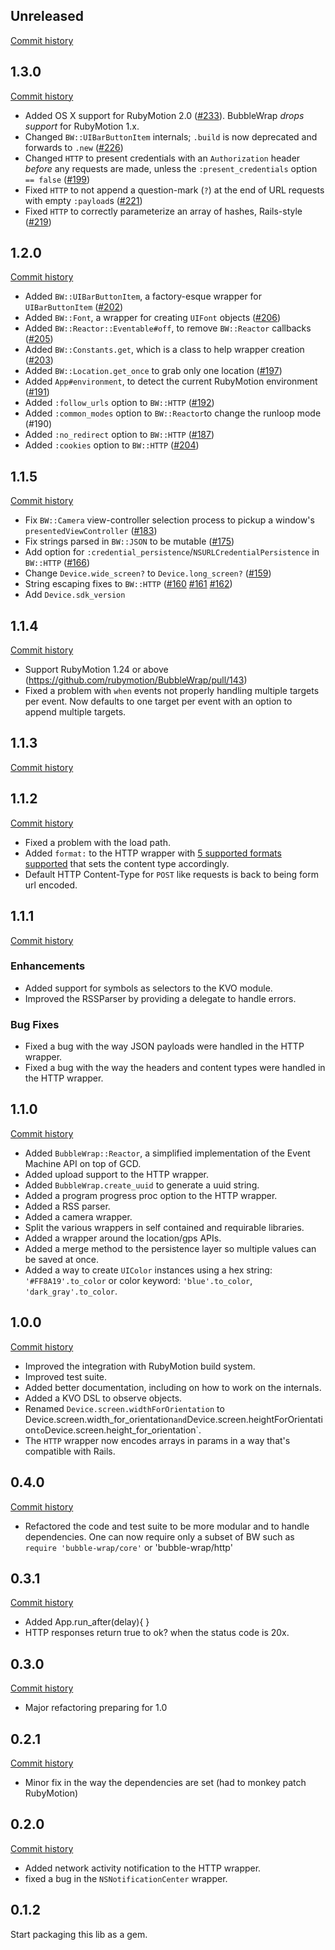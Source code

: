 ## Unreleased

[Commit history](https://github.com/rubymotion/BubbleWrap/compare/v1.3.0...master)

## 1.3.0

[Commit history](https://github.com/rubymotion/BubbleWrap/compare/v1.2.0...v1.3.0)

* Added OS X support for RubyMotion 2.0 ([#233](https://github.com/rubymotion/BubbleWrap/pull/233)). BubbleWrap *drops support* for RubyMotion 1.x.
* Changed `BW::UIBarButtonItem` internals; `.build` is now deprecated and forwards to `.new` ([#226](https://github.com/rubymotion/BubbleWrap/pull/226))
* Changed `HTTP` to present credentials with an `Authorization` header *before* any requests are made, unless the `:present_credentials` option `== false` ([#199](https://github.com/rubymotion/BubbleWrap/pull/199))
* Fixed `HTTP` to not append a question-mark (`?`) at the end of URL requests with empty `:payload`s ([#221](https://github.com/rubymotion/BubbleWrap/pull/221))
* Fixed `HTTP` to correctly parameterize an array of hashes, Rails-style ([#219](https://github.com/rubymotion/BubbleWrap/pull/219))

## 1.2.0

[Commit history](https://github.com/rubymotion/BubbleWrap/compare/v1.1.5...v1.2.0)

* Added `BW::UIBarButtonItem`, a factory-esque wrapper for `UIBarButtonItem` ([#202](https://github.com/rubymotion/BubbleWrap/pull/202))
* Added `BW::Font`, a wrapper for creating `UIFont` objects ([#206](https://github.com/rubymotion/BubbleWrap/pull/206))
* Added `BW::Reactor::Eventable#off`, to remove `BW::Reactor` callbacks ([#205](https://github.com/rubymotion/BubbleWrap/pull/205))
* Added `BW::Constants.get`, which is a class to help wrapper creation ([#203](https://github.com/rubymotion/BubbleWrap/pull/203))
* Added `BW::Location.get_once` to grab only one location ([#197](https://github.com/rubymotion/BubbleWrap/pull/197))
* Added `App#environment`, to detect the current RubyMotion environment ([#191](https://github.com/rubymotion/BubbleWrap/pull/191))
* Added `:follow_urls` option to `BW::HTTP` ([#192](https://github.com/rubymotion/BubbleWrap/pull/192))
* Added `:common_modes` option to `BW::Reactor`to change the runloop mode (#190)
* Added `:no_redirect` option to `BW::HTTP` ([#187](https://github.com/rubymotion/BubbleWrap/pull/187))
* Added `:cookies` option to `BW::HTTP` ([#204](https://github.com/rubymotion/BubbleWrap/pull/204))

## 1.1.5

[Commit history](https://github.com/rubymotion/BubbleWrap/compare/v1.1.4...v1.1.5)

* Fix `BW::Camera` view-controller selection process to pickup a window's `presentedViewController` ([#183](https://github.com/rubymotion/BubbleWrap/pull/183))
* Fix strings parsed in `BW::JSON` to be mutable ([#175](https://github.com/rubymotion/BubbleWrap/pull/175))
* Add option for `:credential_persistence`/`NSURLCredentialPersistence` in `BW::HTTP` ([#166](https://github.com/rubymotion/BubbleWrap/pull/166))
* Change `Device.wide_screen?` to `Device.long_screen?` ([#159](https://github.com/rubymotion/BubbleWrap/pull/159))
* String escaping fixes to `BW::HTTP` ([#160](https://github.com/rubymotion/BubbleWrap/pull/160) [#161](https://github.com/rubymotion/BubbleWrap/pull/161) [#162](https://github.com/rubymotion/BubbleWrap/pull/162))
* Add `Device.sdk_version`

## 1.1.4

[Commit history](https://github.com/rubymotion/BubbleWrap/compare/v1.1.3...v1.1.4)

* Support RubyMotion 1.24 or above (https://github.com/rubymotion/BubbleWrap/pull/143)
* Fixed a problem with `when` events not properly handling multiple targets per event. Now defaults to one target per event with an option to append multiple targets.

## 1.1.3

[Commit history](https://github.com/rubymotion/BubbleWrap/compare/v1.1.2...v1.1.3)


## 1.1.2

[Commit history](https://github.com/rubymotion/BubbleWrap/compare/v1.1.1...v1.1.2)

* Fixed a problem with the load path.
* Added `format:` to the HTTP wrapper with [5 supported formats supported](https://github.com/rubymotion/BubbleWrap/pull/109) that sets the content type accordingly.
* Default HTTP Content-Type for `POST` like requests is back to being
  form url encoded.

## 1.1.1

[Commit history](https://github.com/rubymotion/BubbleWrap/compare/v1.1.0...v1.1.1)

### Enhancements

* Added support for symbols as selectors to the KVO module.
* Improved the RSSParser by providing a delegate to handle errors.

### Bug Fixes

* Fixed a bug with the way JSON payloads were handled in the HTTP
  wrapper.
* Fixed a bug with the way the headers and content types were handled in
  the HTTP wrapper.

## 1.1.0

[Commit history](https://github.com/rubymotion/BubbleWrap/compare/v1.0.0...v1.1.0)

* Added `BubbleWrap::Reactor`,  a simplified implementation of the Event Machine API on top of GCD.
* Added upload support to the HTTP wrapper.
* Added `BubbleWrap.create_uuid` to generate a uuid string.
* Added a program progress proc option to the HTTP wrapper.
* Added a RSS parser.
* Added a camera wrapper.
* Split the various wrappers in self contained and requirable libraries.
* Added a wrapper around the location/gps APIs.
* Added a merge method to the persistence layer so multiple values can
  be saved at once.
* Added a way to create `UIColor` instances using a hex string: `'#FF8A19'.to_color` or color keyword: `'blue'.to_color`, `'dark_gray'.to_color`.

## 1.0.0

[Commit history](https://github.com/rubymotion/BubbleWrap/compare/v0.4.0...v1.0.0)

* Improved the integration with RubyMotion build system.
* Improved test suite.
* Added better documentation, including on how to work on the internals.
* Added a KVO DSL to observe objects.
* Renamed `Device.screen.widthForOrientation` to Device.screen.width_for_orientation` and `Device.screen.heightForOrientation` to `Device.screen.height_for_orientation`.
* The `HTTP` wrapper now encodes arrays in params in a way that's compatible with Rails.

## 0.4.0

[Commit history](https://github.com/rubymotion/BubbleWrap/compare/v0.3.1...v0.4.0)

* Refactored the code and test suite to be more modular and to handle
  dependencies. One can now require only a subset of BW such as `require 'bubble-wrap/core'` or 'bubble-wrap/http'

## 0.3.1

[Commit history](https://github.com/rubymotion/BubbleWrap/compare/v0.3.0...v0.3.1)

* Added App.run_after(delay){ }
* HTTP responses return true to ok? when the status code is 20x.

## 0.3.0

[Commit history](https://github.com/rubymotion/BubbleWrap/compare/v0.2.1...v0.3.0)

* Major refactoring preparing for 1.0

## 0.2.1

[Commit history](https://github.com/rubymotion/BubbleWrap/compare/v0.2.0...v0.2.1)

* Minor fix in the way the dependencies are set (had to monkey patch
  RubyMotion)

## 0.2.0

[Commit history](https://github.com/rubymotion/BubbleWrap/compare/v0.1.2...v0.2.0)

* Added network activity notification to the HTTP wrapper.
* fixed a bug in the `NSNotificationCenter` wrapper.

## 0.1.2

Start packaging this lib as a gem.
